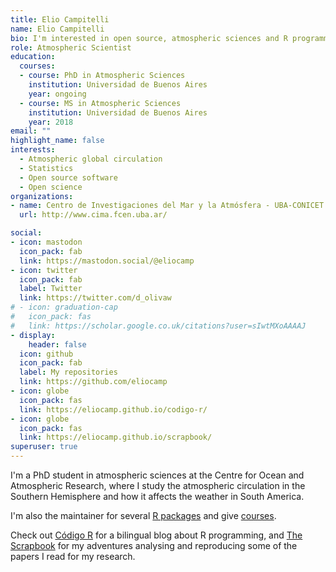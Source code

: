 ```yaml
---
title: Elio Campitelli
name: Elio Campitelli
bio: I'm interested in open source, atmospheric sciences and R programming.
role: Atmospheric Scientist
education:
  courses:
  - course: PhD in Atmospheric Sciences
    institution: Universidad de Buenos Aires
    year: ongoing
  - course: MS in Atmospheric Sciences
    institution: Universidad de Buenos Aires
    year: 2018
email: ""
highlight_name: false
interests:
  - Atmospheric global circulation
  - Statistics
  - Open source software
  - Open science
organizations:
- name: Centro de Investigaciones del Mar y la Atmósfera - UBA-CONICET
  url: http://www.cima.fcen.uba.ar/ 

social:
- icon: mastodon
  icon_pack: fab
  link: https://mastodon.social/@eliocamp
- icon: twitter
  icon_pack: fab
  label: Twitter
  link: https://twitter.com/d_olivaw
# - icon: graduation-cap
#   icon_pack: fas
#   link: https://scholar.google.co.uk/citations?user=sIwtMXoAAAAJ
- display:
    header: false
  icon: github
  icon_pack: fab
  label: My repositories
  link: https://github.com/eliocamp
- icon: globe
  icon_pack: fas
  link: https://eliocamp.github.io/codigo-r/
- icon: globe
  icon_pack: fas
  link: https://eliocamp.github.io/scrapbook/
superuser: true
---
```


I'm a PhD student in atmospheric sciences at the Centre for Ocean and Atmospheric Research, where I study the atmospheric circulation in the Southern Hemisphere and how it affects the weather in South America. 

I'm also the maintainer for several [R packages](LINK) and give [courses](/courses/).

Check out [Código R](https://eliocamp.github.io/codigo-r/) for a bilingual blog about R programming, and [The Scrapbook](https://eliocamp.github.io/scrapbook/) for my adventures analysing and reproducing some of the papers I read for my research. 

 <p hidden><a rel="me" href="https://mastodon.social/@eliocamp">Mastodon</a></p> 
